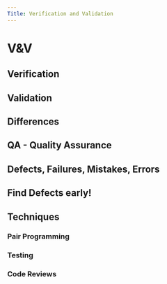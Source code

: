 ```yaml
---
Title: Verification and Validation
---
```


# V&V

## Verification

## Validation

## Differences

## QA - Quality Assurance

## Defects, Failures, Mistakes, Errors

## Find Defects early!

## Techniques

### Pair Programming

### Testing

### Code Reviews